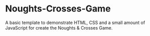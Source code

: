 # Noughts-Crosses-Game
A basic template to demonstrate HTML, CSS and a small amount of JavaScript for create the Noughts &amp; Crosses Game. 
